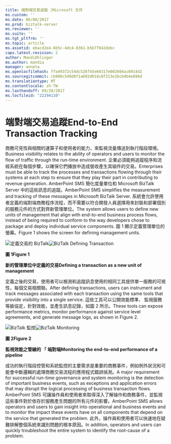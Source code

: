 ```yaml
---
title: 端對端交易追蹤 |Microsoft 文件
ms.custom: ''
ms.date: 06/08/2017
ms.prod: biztalk-server
ms.reviewer: ''
ms.suite: ''
ms.tgt_pltfrm: ''
ms.topic: article
ms.assetid: ebacd2e4-6b5c-4dc4-8361-b5b77042debc
caps.latest.revision: 2
author: MandiOhlinger
ms.author: mandia
manager: anneta
ms.openlocfilehash: ffa49372c54dc526f45e04317e002604ac0914d2
ms.sourcegitcommit: cb908c540d8f1a692d01dc8f313e16cb4b4e696d
ms.translationtype: MT
ms.contentlocale: zh-TW
ms.lasthandoff: 09/20/2017
ms.locfileid: "22294110"
---
```

# <a name="end-to-end-transaction-tracking"></a><span data-ttu-id="76472-102">端對端交易追蹤</span><span class="sxs-lookup"><span data-stu-id="76472-102">End-to-End Transaction Tracking</span></span>
<span data-ttu-id="76472-103">商務可見性與相關的運算子和使用者的能力，來監視流量傳送到執行階段環境。</span><span class="sxs-lookup"><span data-stu-id="76472-103">Business visibility relates to the ability of operators and users to monitor the flow of traffic through the run-time environment.</span></span> <span data-ttu-id="76472-104">企業必須能夠追蹤程序和流經系統在每個步驟，以確保它們播放中造成營收產生其組件的交易。</span><span class="sxs-lookup"><span data-stu-id="76472-104">Enterprises must be able to track the processes and transactions flowing through their systems at each step to ensure that they play their part in contributing to revenue generation.</span></span> <span data-ttu-id="76472-105">AmberPoint SMS 簡化度量單位和 Microsoft BizTalk Server 中的這些訊息的追蹤。</span><span class="sxs-lookup"><span data-stu-id="76472-105">AmberPoint SMS simplifies the measurement and tracking of these messages in Microsoft BizTalk Server.</span></span> <span data-ttu-id="76472-106">系統會允許使用者定義的端對端商務程序流程，而不需要以符合開發人員選擇用來封裝和部署個別的服務元件的方式對齊新管理單位。</span><span class="sxs-lookup"><span data-stu-id="76472-106">The system allows users to define new units of management that align with end-to-end business process flows, instead of being required to conform to the way developers chose to package and deploy individual service components.</span></span> <span data-ttu-id="76472-107">圖 1 顯示定義管理單位的螢幕。</span><span class="sxs-lookup"><span data-stu-id="76472-107">Figure 1 shows the screen for defining management units.</span></span>  
  
 <span data-ttu-id="76472-108">![定義交易的 BizTalk](../esb-toolkit/media/ch9-biztalkdefiningtransaction.gif "Ch9 BizTalkDefiningTransaction")</span><span class="sxs-lookup"><span data-stu-id="76472-108">![BizTalk Defining Transaction](../esb-toolkit/media/ch9-biztalkdefiningtransaction.gif "Ch9-BizTalkDefiningTransaction")</span></span>  
  
 <span data-ttu-id="76472-109">**圖 1**</span><span class="sxs-lookup"><span data-stu-id="76472-109">**Figure 1**</span></span>  
  
 <span data-ttu-id="76472-110">**新的管理單位中定義的交易**</span><span class="sxs-lookup"><span data-stu-id="76472-110">**Defining a transaction as a new unit of management**</span></span>  
  
 <span data-ttu-id="76472-111">定義之後的交易，使用者可以檢測和追蹤訊息使用的相同工具提供單一服務的可視性，每個交易相關聯。</span><span class="sxs-lookup"><span data-stu-id="76472-111">After defining transactions, users can instrument and track messages associated with each transaction using the same tools that provide visibility into a single service.</span></span> <span data-ttu-id="76472-112">這些工具可以公開效能標準、 監視服務等級協定，針對效能，並產生訊息記錄，如圖 2 所示。</span><span class="sxs-lookup"><span data-stu-id="76472-112">These tools can expose performance metrics, monitor performance against service level agreements, and generate message logs, as shown in Figure 2.</span></span>  
  
 <span data-ttu-id="76472-113">![BizTalk 監控](../esb-toolkit/media/ch9-biztalkmonitoring.gif "Ch9 BizTalkMonitoring")</span><span class="sxs-lookup"><span data-stu-id="76472-113">![BizTalk Monitoring](../esb-toolkit/media/ch9-biztalkmonitoring.gif "Ch9-BizTalkMonitoring")</span></span>  
  
 <span data-ttu-id="76472-114">**圖 2**</span><span class="sxs-lookup"><span data-stu-id="76472-114">**Figure 2**</span></span>  
  
 <span data-ttu-id="76472-115">**監視效能之管線的 「 端對端**</span><span class="sxs-lookup"><span data-stu-id="76472-115">**Monitoring the end-to-end performance of a pipeline**</span></span>  
  
 <span data-ttu-id="76472-116">成功的執行階段控管和系統監控的主要需求是重要的商務事件，例如例外狀況和可能會中斷邏輯的處理商務交易流程的應用程式錯誤偵測。</span><span class="sxs-lookup"><span data-stu-id="76472-116">A major requirement for successful run-time governance and system monitoring is the detection of important business events, such as exceptions and application errors that may disrupt the logical processing of business transaction flows.</span></span> <span data-ttu-id="76472-117">AmberPoint SMS 可讓操作員和使用者來取得深入了解操作和商務事件，並監視這些事件對於依存於服務產生問題的所有元件的影響。</span><span class="sxs-lookup"><span data-stu-id="76472-117">AmberPoint SMS allows operators and users to gain insight into operational and business events and to monitor the impact these events have on all components that depend on the service that generated the problem.</span></span> <span data-ttu-id="76472-118">此外，操作員和使用者可以快速地在疑難排解整個系統來識別問題的根本原因。</span><span class="sxs-lookup"><span data-stu-id="76472-118">In addition, operators and users can quickly troubleshoot the entire system to identify the root-cause of a problem.</span></span>